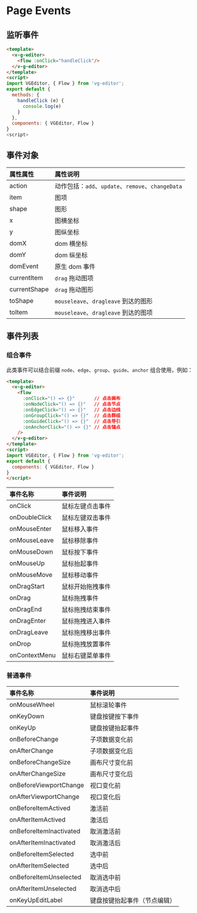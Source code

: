 # Page Events

## 监听事件

```html
<template>
  <v-g-editor>
    <flow :onClick="handleClick"/>
  </v-g-editor>
</template>
<script>
import VGEditor, { Flow } from 'vg-editor';
export default {
  methods: {
    handleClick (e) {
      console.log(e)
    }
  },
  components: { VGEditor, Flow }
}
<script>
```

## 事件对象

| 属性属性 | 属性说明 |
| :--- | :--- |
| action | 动作包括：`add`、`update`、`remove`、`changeData` |
| item | 图项 |
| shape | 图形 |
| x | 图横坐标 |
| y | 图纵坐标 |
| domX | dom 横坐标 |
| domY | dom 纵坐标 |
| domEvent | 原生 dom 事件 |
| currentItem | `drag` 拖动图项 |
| currentShape | `drag` 拖动图形 |
| toShape | `mouseleave`、`dragleave` 到达的图形 |
| toItem | `mouseleave`、`dragleave` 到达的图项 |

## 事件列表

### 组合事件

此类事件可以结合前缀 `node`、`edge`、`group`、`guide`、`anchor` 组合使用，例如：

```html
<template>
  <v-g-editor>
    <flow
      :onClick="() => {}"       // 点击画布
      :onNodeClick="() => {}"   // 点击节点
      :onEdgeClick="() => {}"   // 点击边线
      :onGroupClick="() => {}"  // 点击群组
      :onGuideClick="() => {}"  // 点击导引
      :onAnchorClick="() => {}" // 点击锚点
    />
  </v-g-editor>
</template>
<script>
import VGEditor, { Flow } from 'vg-editor';
export default {
  components: { VGEditor, Flow }
}
</script>

```

| 事件名称 | 事件说明 |
| :--- | :--- |
| onClick | 鼠标左键点击事件 |
| onDoubleClick | 鼠标左键双击事件 |
| onMouseEnter | 鼠标移入事件 |
| onMouseLeave | 鼠标移除事件 |
| onMouseDown | 鼠标按下事件 |
| onMouseUp | 鼠标抬起事件 |
| onMouseMove | 鼠标移动事件 |
| onDragStart | 鼠标开始拖拽事件 |
| onDrag | 鼠标拖拽事件 |
| onDragEnd | 鼠标拖拽结束事件 |
| onDragEnter | 鼠标拖拽进入事件 |
| onDragLeave | 鼠标拖拽移出事件 |
| onDrop | 鼠标拖拽放置事件 |
| onContextMenu | 鼠标右键菜单事件 |

### 普通事件

| 事件名称 | 事件说明 |
| :--- | :--- |
| onMouseWheel | 鼠标滚轮事件 |
| onKeyDown | 键盘按键按下事件 |
| onKeyUp | 键盘按键抬起事件 |
| onBeforeChange | 子项数据变化前 |
| onAfterChange | 子项数据变化后 |
| onBeforeChangeSize | 画布尺寸变化前 |
| onAfterChangeSize | 画布尺寸变化后 |
| onBeforeViewportChange | 视口变化前 |
| onAfterViewportChange | 视口变化后 |
| onBeforeItemActived | 激活前 |
| onAfterItemActived | 激活后 |
| onBeforeItemInactivated | 取消激活前 |
| onAfterItemInactivated | 取消激活后 |
| onBeforeItemSelected | 选中前 |
| onAfterItemSelected | 选中后 |
| onBeforeItemUnselected | 取消选中前 |
| onAfterItemUnselected | 取消选中后 |
| onKeyUpEditLabel | 键盘按键抬起事件（节点编辑）|